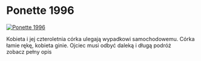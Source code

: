 Ponette 1996 
=============
[![Ponette 1996 ](http://vidos.pl/images/player.gif)](http://vidos.pl/ponette-1996)

 Kobieta i jej czteroletnia córka ulegają wypadkowi samochodowemu. Córka łamie rękę, kobieta ginie. Ojciec musi odbyć daleką i długą podróż zobacz pełny opis
